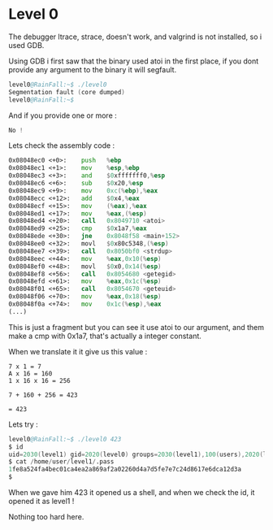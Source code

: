 # Level 0

The debugger ltrace, strace, doesn't work, and valgrind is not installed, so i used GDB.

Using GDB i first saw that the binary used atoi in the first place, if you dont provide any argument to the binary it will segfault.


```s
level0@RainFall:~$ ./level0 
Segmentation fault (core dumped)
level0@RainFall:~$ 
```


And if you provide one or more :
```s
No !
```

Lets check the assembly code :

```asm
0x08048ec0 <+0>:	push   %ebp
0x08048ec1 <+1>:	mov    %esp,%ebp
0x08048ec3 <+3>:	and    $0xfffffff0,%esp
0x08048ec6 <+6>:	sub    $0x20,%esp
0x08048ec9 <+9>:	mov    0xc(%ebp),%eax
0x08048ecc <+12>:	add    $0x4,%eax
0x08048ecf <+15>:	mov    (%eax),%eax
0x08048ed1 <+17>:	mov    %eax,(%esp)
0x08048ed4 <+20>:	call   0x8049710 <atoi>
0x08048ed9 <+25>:	cmp    $0x1a7,%eax
0x08048ede <+30>:	jne    0x8048f58 <main+152>
0x08048ee0 <+32>:	movl   $0x80c5348,(%esp)
0x08048ee7 <+39>:	call   0x8050bf0 <strdup>
0x08048eec <+44>:	mov    %eax,0x10(%esp)
0x08048ef0 <+48>:	movl   $0x0,0x14(%esp)
0x08048ef8 <+56>:	call   0x8054680 <getegid>
0x08048efd <+61>:	mov    %eax,0x1c(%esp)
0x08048f01 <+65>:	call   0x8054670 <geteuid>
0x08048f06 <+70>:	mov    %eax,0x18(%esp)
0x08048f0a <+74>:	mov    0x1c(%esp),%eax
(...)
```

This is just a fragment but you can see it use atoi to our argument, and them make a cmp with 0x1a7, that's actually a integer constant.

When we translate it it give us this value :

```
7 x 1 = 7
A x 16 = 160
1 x 16 x 16 = 256

7 + 160 + 256 = 423

= 423
```

Lets try :


```s
level0@RainFall:~$ ./level0 423
$ id
uid=2030(level1) gid=2020(level0) groups=2030(level1),100(users),2020(level0)
$ cat /home/user/level1/.pass
1fe8a524fa4bec01ca4ea2a869af2a02260d4a7d5fe7e7c24d8617e6dca12d3a
$
```

When we gave him 423 it opened us a shell, and when we check the id, it opened it as level1 !

Nothing too hard here.